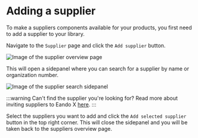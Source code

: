 # Adding a supplier

To make a suppliers components available for your products, you first need to add a supplier to your library.

Navigate to the `Supplier` page and click the `Add supplier` button.

![Image of the supplier overview page](/images/supplier/add-supplier-button.jpg)

This will open a sidepanel where you can search for a supplier by name or organization number.

![Image of the supplier search sidepanel](/images/supplier/add-supplier-modal.jpg)

:::warning Can't find the supplier you're looking for?
Read more about inviting suppliers to Eando X [here](/documentation/supplier/inviting-a-supplier).
:::

Select the suppliers you want to add and click the `Add selected supplier` button in the top right corner. This will close the sidepanel and you will be taken back to the suppliers overview page.
